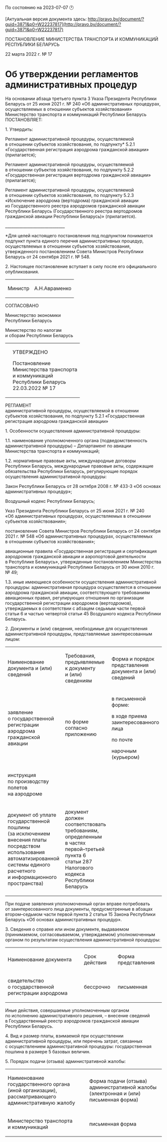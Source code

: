 По состоянию на 2023-07-07 &#x1F550;

[Актуальная версия документа здесь: http://pravo.by/document/?guid=3871&p0=W22237817](http://pravo.by/document/?guid=3871&p0=W22237817)

<p>ПОСТАНОВЛЕНИЕ МИНИСТЕРСТВА ТРАНСПОРТА И КОММУНИКАЦИЙ РЕСПУБЛИКИ БЕЛАРУСЬ</p>
<p>22 марта 2022 г. № 17</p>
<h1>Об утверждении регламентов административных процедур</h1>
<p>На основании абзаца третьего пункта 3 Указа Президента Республики Беларусь от 25 июня 2021 г. № 240 «Об административных процедурах, осуществляемых в отношении субъектов хозяйствования» Министерство транспорта и коммуникаций Республики Беларусь ПОСТАНОВЛЯЕТ:</p>
<p>1. Утвердить:</p>
<p>Регламент административной процедуры, осуществляемой в отношении субъектов хозяйствования, по подпункту* 5.2.1 «Государственная регистрация аэродрома гражданской авиации» (прилагается);</p>
<p>Регламент административной процедуры, осуществляемой в отношении субъектов хозяйствования, по подпункту 5.2.2 «Государственная регистрация вертодрома гражданской авиации» (прилагается);</p>
<p>Регламент административной процедуры, осуществляемой в отношении субъектов хозяйствования, по подпункту 5.2.3 «Исключение аэродрома (вертодрома) гражданской авиации из Государственного реестра аэродромов гражданской авиации Республики Беларусь (Государственного реестра вертодромов гражданской авиации Республики Беларусь)» (прилагается).</p>
<p>______________________________</p>
<p>*Для целей настоящего постановления под подпунктом понимается подпункт пункта единого перечня административных процедур, осуществляемых в отношении субъектов хозяйствования, утвержденного постановлением Совета Министров Республики Беларусь от 24 сентября 2021 г. № 548.</p>
<p>2. Настоящее постановление вступает в силу после его официального опубликования.</p>
<p></p>
<table><tr>
<td><p>Министр</p></td>
<td><p>А.Н.Авраменко</p></td>
</tr></table>
<p></p>
<p>СОГЛАСОВАНО</p>
<p>Министерство экономики<br>Республики Беларусь</p>
<p></p>
<p>Министерство по налогам<br>и сборам Республики Беларусь</p>
<p></p>
<table><tr>
<td><p></p></td>
<td>
<p>УТВЕРЖДЕНО</p>
<p>Постановление <br>Министерства транспорта <br>и коммуникаций <br>Республики Беларусь<br>22.03.2022 № 17</p>
</td>
</tr></table>
<p>РЕГЛАМЕНТ<br>административной процедуры, осуществляемой в отношении субъектов хозяйствования, по подпункту 5.2.1 «Государственная регистрация аэродрома гражданской авиации»</p>
<p>1. Особенности осуществления административной процедуры:</p>
<p>1.1. наименование уполномоченного органа (подведомственность административной процедуры) – Департамент по авиации Министерства транспорта и коммуникаций;</p>
<p>1.2. нормативные правовые акты, международные договоры Республики Беларусь, международные правовые акты, содержащие обязательства Республики Беларусь, регулирующие порядок осуществления административной процедуры:</p>
<p>Закон Республики Беларусь от 28 октября 2008 г. № 433-З «Об основах административных процедур»;</p>
<p>Воздушный кодекс Республики Беларусь;</p>
<p>Указ Президента Республики Беларусь от 25 июня 2021 г. № 240 «Об административных процедурах, осуществляемых в отношении субъектов хозяйствования»;</p>
<p>постановление Совета Министров Республики Беларусь от 24 сентября 2021 г. № 548 «Об административных процедурах, осуществляемых в отношении субъектов хозяйствования»;</p>
<p>авиационные правила «Государственная регистрация и сертификация аэродромов гражданской авиации и аэропортовой деятельности в Республике Беларусь», утвержденные постановлением Министерства транспорта и коммуникаций Республики Беларусь от 30 июня 2010 г. № 49;</p>
<p>1.3. иные имеющиеся особенности осуществления административной процедуры: административная процедура осуществляется в отношении аэродрома гражданской авиации, соответствующего требованиям авиационных правил, регулирующих отношения по организации государственной регистрации аэродромов (вертодромов), утверждаемых в соответствии с абзацем седьмым части первой статьи 6 и частью четвертой статьи 45 Воздушного кодекса Республики Беларусь.</p>
<p>2. Документы и (или) сведения, необходимые для осуществления административной процедуры, представляемые заинтересованным лицом:</p>
<p></p>
<table>
<tr>
<td><p>Наименование документа и (или) сведений</p></td>
<td><p>Требования, предъявляемые к документу и (или) сведениям</p></td>
<td><p>Форма и порядок представления документа и (или) сведений</p></td>
</tr>
<tr>
<td><p>заявление о государственной регистрации аэродрома гражданской авиации</p></td>
<td><p>по форме согласно приложению</p></td>
<td>
<p>в письменной форме:</p>
<p>в ходе приема заинтересованного лица</p>
<p>по почте</p>
<p>нарочным (курьером)</p>
</td>
</tr>
<tr>
<td><p>инструкция по производству полетов на аэродроме</p></td>
<td><p></p></td>
</tr>
<tr>
<td><p>документ об уплате государственной пошлины (за исключением внесения платы посредством использования автоматизированной системы единого расчетного и информационного пространства)</p></td>
<td><p>документ должен соответствовать требованиям, определенным в частях первой–третьей пункта 6 статьи 287 Налогового кодекса Республики Беларусь</p></td>
</tr>
</table>
<p></p>
<p>При подаче заявления уполномоченный орган вправе потребовать от заинтересованного лица документы, предусмотренные в абзацах втором–седьмом части первой пункта 2 статьи 15 Закона Республики Беларусь «Об основах административных процедур».</p>
<p>3. Сведения о справке или ином документе, выдаваемом (принимаемом, согласовываемом, утверждаемом) уполномоченным органом по результатам осуществления административной процедуры:</p>
<p></p>
<table>
<tr>
<td><p>Наименование документа</p></td>
<td><p>Срок действия</p></td>
<td><p>Форма представления</p></td>
</tr>
<tr>
<td><p>свидетельство о государственной регистрации аэродрома</p></td>
<td><p>бессрочно</p></td>
<td><p>письменная</p></td>
</tr>
</table>
<p></p>
<p>Иные действия, совершаемые уполномоченным органом по исполнению административного решения, – внесение сведений в Государственный реестр аэродромов гражданской авиации Республики Беларусь.</p>
<p>4. Вид и размер платы, взимаемой при осуществлении административной процедуры, или перечень затрат, связанных с осуществлением административной процедуры: государственная пошлина в размере 5 базовых величин.</p>
<p>5. Порядок подачи (отзыва) административной жалобы:</p>
<p></p>
<table>
<tr>
<td><p>Наименование государственного органа (иной организации), рассматривающего административную жалобу</p></td>
<td><p>Форма подачи (отзыва) административной жалобы (электронная и (или) письменная форма)</p></td>
</tr>
<tr>
<td><p>Министерство транспорта и коммуникаций </p></td>
<td><p>письменная форма</p></td>
</tr>
</table>
<p></p>
<p></p>
